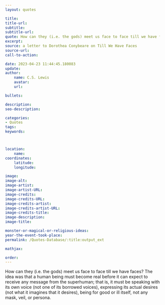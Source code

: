 ```yaml
---
layout: quotes

title:
title-url:
subtitle:
subtitle-url:
quote: How can they (i.e. the gods) meet us face to face till we have faces?
excerpt:
source: a letter to Dorothea Conybeare on Till We Have Faces
source-url:
call-to-action:

date: 2023-04-23 11:44:45.180083
update:
author:
    name: C.S. Lewis
    avatar:
    url:

bullets:

description:
seo-description:

categories:
- Quotes
tags:
keywords:



location:
    name:
coordinates:
    latitude:
    longitude:

image:
image-alt:
image-artist:
image-artist-URL:
image-credits:
image-credits-URL:
image-credits-artist:
image-credits-artist-URL:
image-credits-title:
image-description:
image-title:

monster-or-magical-or-religious-ideas:
year-the-event-took-place:
permalink: /Quotes-Database/:title:output_ext

mathjax:

order:
---
```

How can they (i.e. the gods) meet us face to face till we have faces? The idea was that a human being must become real before it can expect to receive any message from the superhuman; that is, it must be speaking with its own voice (not one of its borrowed voices), expressing its actual desires (not what it imagines that it desires), being for good or ill itself, not any mask, veil, or persona.